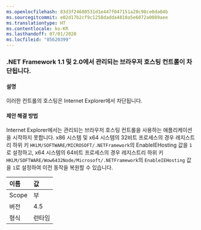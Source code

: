 ```yaml
---
ms.openlocfilehash: 83d3f24680531d1e447f047151a28c98ce0da04b
ms.sourcegitcommit: e02d17b2cf9c1258dadda4810a5e6072a0089aee
ms.translationtype: HT
ms.contentlocale: ko-KR
ms.lasthandoff: 07/01/2020
ms.locfileid: "85620399"
---
```

### <a name="managed-browser-hosting-controls-from-the-net-framework-11-and-20-are-blocked"></a>.NET Framework 1.1 및 2.0에서 관리되는 브라우저 호스팅 컨트롤이 차단됩니다.

#### <a name="details"></a>설명

이러한 컨트롤의 호스팅은 Internet Explorer에서 차단됩니다.

#### <a name="suggestion"></a>제안 해결 방법

Internet Explorer에서는 관리되는 브라우저 호스팅 컨트롤을 사용하는 애플리케이션을 시작하지 못합니다. x86 시스템 및 x64 시스템의 32비트 프로세스의 경우 레지스트리 하위 키 <code>HKLM/SOFTWARE/MICROSOFT/.NETFramework</code>의 EnableIEHosting 값을 <code>1</code>로 설정하고, x64 시스템의 64비트 프로세스의 경우 레지스트리 하위 키 <code>HKLM/SOFTWARE/Wow6432Node/Microsoft/.NETFramework</code>의 <code>EnableIEHosting</code> 값을 <code>1</code>로 설정하여 이전 동작을 복원할 수 있습니다.

| 이름    | 값       |
|:--------|:------------|
| Scope   |부|
|버전|4.5|
|형식|런타임|
